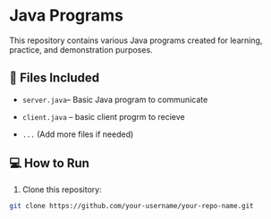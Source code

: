 # Java Programs

This repository contains various Java programs created for learning, practice, and demonstration purposes.

## 📁 Files Included
- `server.java`– Basic Java program to communicate
- `client.java` – basic client progrm to recieve 

- `...` (Add more files if needed)

## 💻 How to Run
1. Clone this repository:
```bash
git clone https://github.com/your-username/your-repo-name.git
